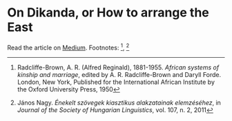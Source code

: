 On Dikanda, or How to arrange the East
===

Read the article on [Medium](https://medium.com/@robertoreale/on-dikanda-or-how-to-arrange-the-east-a1dd7a174d22). Footnotes: [^1], [^2]

[^1]: Radcliffe-Brown, A. R. (Alfred Reginald), 1881-1955. _African systems of kinship and marriage_, edited by A. R. Radcliffe-Brown and Daryll Forde. London, New York, Published for the International African Institute by the Oxford University Press, 1950
  
[^2]: János Nagy. _Énekelt szövegek kiasztikus alakzatainak elemzéséhez_, in _Journal of the Society of Hungarian Linguistics_, vol. 107, n. 2, 2011
